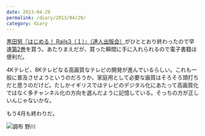 ```yaml
---
date: 2013-04-29
permalink: /diary/2013/04/29/
category: diary
---
```


[黒田努『はじめる！ Rails3（１）』（達人出版会）](http://tatsu-zine.com/books/rails3)がひととおり終わったので早速[第2巻](http://tatsu-zine.com/books/rails3_2)を買う。あたりまえだが、買った瞬間に手に入れられるので電子書籍は便利だ。

4Kテレビ、8Kテレビなる高画質なテレビの開発が進んでいるらしい。これも一般に普及させようというのだろうか。家庭用として必要な画質はそろそろ頭打ちだと思うのだけど。たしかイギリスではテレビのデジタル化にあたって高画質化ではなく多チャンネル化の方向を選んだように記憶している。そっちの方が正しいんじゃないかな。

もう4月も終わりだ。

![調布 野川](http://instagram.com/p/YrHSjYSLns/media?size=l "調布 野川")
